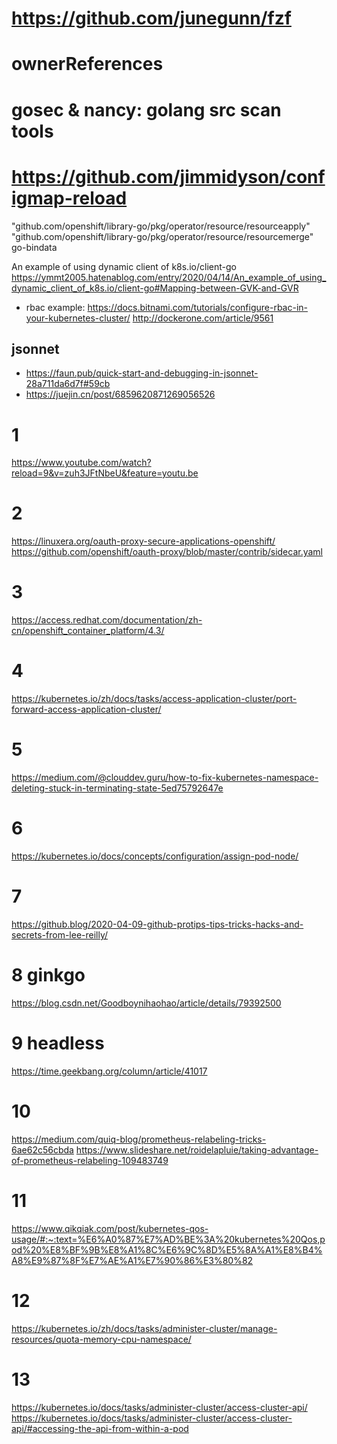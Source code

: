 # https://github.com/junegunn/fzf

# ownerReferences
# gosec & nancy: golang src scan tools

# https://github.com/jimmidyson/configmap-reload


"github.com/openshift/library-go/pkg/operator/resource/resourceapply"
"github.com/openshift/library-go/pkg/operator/resource/resourcemerge"
go-bindata

An example of using dynamic client of k8s.io/client-go
https://ymmt2005.hatenablog.com/entry/2020/04/14/An_example_of_using_dynamic_client_of_k8s.io/client-go#Mapping-between-GVK-and-GVR


- rbac example:
https://docs.bitnami.com/tutorials/configure-rbac-in-your-kubernetes-cluster/
http://dockerone.com/article/9561


## jsonnet

- https://faun.pub/quick-start-and-debugging-in-jsonnet-28a711da6d7f#59cb
- https://juejin.cn/post/6859620871269056526

# 1

https://www.youtube.com/watch?reload=9&v=zuh3JFtNbeU&feature=youtu.be

# 2

https://linuxera.org/oauth-proxy-secure-applications-openshift/
https://github.com/openshift/oauth-proxy/blob/master/contrib/sidecar.yaml


# 3

https://access.redhat.com/documentation/zh-cn/openshift_container_platform/4.3/

# 4

https://kubernetes.io/zh/docs/tasks/access-application-cluster/port-forward-access-application-cluster/


# 5

https://medium.com/@clouddev.guru/how-to-fix-kubernetes-namespace-deleting-stuck-in-terminating-state-5ed75792647e

# 6

https://kubernetes.io/docs/concepts/configuration/assign-pod-node/

# 7

https://github.blog/2020-04-09-github-protips-tips-tricks-hacks-and-secrets-from-lee-reilly/

# 8 ginkgo

https://blog.csdn.net/Goodboynihaohao/article/details/79392500

# 9 headless

https://time.geekbang.org/column/article/41017

# 10

https://medium.com/quiq-blog/prometheus-relabeling-tricks-6ae62c56cbda
https://www.slideshare.net/roidelapluie/taking-advantage-of-prometheus-relabeling-109483749

# 11

https://www.qikqiak.com/post/kubernetes-qos-usage/#:~:text=%E6%A0%87%E7%AD%BE%3A%20kubernetes%20Qos,pod%20%E8%BF%9B%E8%A1%8C%E6%9C%8D%E5%8A%A1%E8%B4%A8%E9%87%8F%E7%AE%A1%E7%90%86%E3%80%82

# 12

https://kubernetes.io/zh/docs/tasks/administer-cluster/manage-resources/quota-memory-cpu-namespace/

# 13
https://kubernetes.io/docs/tasks/administer-cluster/access-cluster-api/
https://kubernetes.io/docs/tasks/administer-cluster/access-cluster-api/#accessing-the-api-from-within-a-pod

